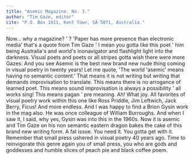 ```yaml
---
title: "Asemic Magazine. No. 3."
author: "Tim Gaze, editor"
cite: "P.O. Box 1011, Kent Town, SA 5071, Australia."
---
```


Now&hellip; why a magazine? ' ? 'Paper has more presence than electronic media' that's a quote from Tim Gaze ' I mean you gotta like this poet ' him being Australia's and world's inonavigator and flashlight light into the darkness. Visual poets and poets or all stripes gotta wish there were more Gazes. And you see Asemic is the best new brand new nude thing coming in visual poetry in twenty years! Let me quote, 'The world 'asemic' means having no semantic content.' That means it is not writing but writing that demands improvisation to translate. This means there is no arrogance of learned poet. This means sound improvisation is always a possibility ' all works sing! This means pagan ' pre meaning. Ah! What joy. All favorites of visual poetry work within this one like Ross Priddle, Jim Leftwich, Jack Berry, Ficus! And more endless. And I was happy to find a Brion Gysin work in the mag also. He was once colleague of William Burroughs. And when I saw it, I said, why yes, Gysin was into this in the 1960s. Now it is asemic and Tim Gaze on his non semantic eastern dragon bakes the cake of this brand new writing form. A fat issue. You need it. You gotta get with it. Remember that small press ushered in visual poetry 40 years ago. Time to reinvigorate this genre again you of small press, you who are gods and goddesses and humble slices of peach pie and black coffee poem. 
